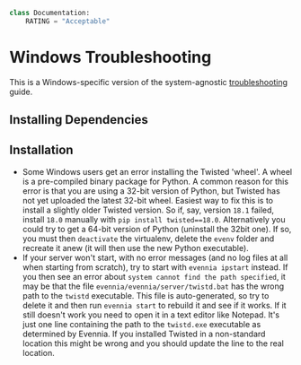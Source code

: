 ```python
class Documentation:
    RATING = "Acceptable"
```

# Windows Troubleshooting
This is a Windows-specific version of the system-agnostic [troubleshooting](../../related_topics/troubleshooting/troubleshooting) guide.

## Installing Dependencies

## Installation
- Some Windows users get an error installing the Twisted 'wheel'. A wheel is a pre-compiled binary package for Python. A common reason for this error is that you are using a 32-bit version of Python, but Twisted has not yet uploaded the latest 32-bit wheel. Easiest way to fix this is to install a slightly older Twisted version. So if, say, version `18.1` failed, install `18.0` manually with `pip install twisted==18.0`. Alternatively you could try to get a 64-bit version of Python (uninstall the 32bit one). If so, you must then `deactivate` the virtualenv, delete the `evenv` folder and recreate it anew (it will then use the new Python executable).
- If your server won't start, with no error messages (and no log files at all when starting from scratch), try to start with `evennia ipstart` instead. If you then see an error about `system cannot find the path specified`, it may be that the file `evennia/evennia/server/twistd.bat` has the wrong path to the `twistd` executable. This file is auto-generated, so try to delete it and then run `evennia start` to rebuild it and see if it works. If it still doesn't work you need to open it in a text editor like Notepad. It's just one line containing  the path to the `twistd.exe` executable as determined by Evennia. If you installed Twisted in a non-standard location this might be wrong and you should update the line to the real location. 


